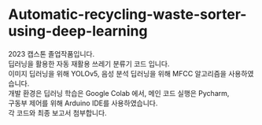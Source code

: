 # Automatic-recycling-waste-sorter-using-deep-learning <br>
2023 캡스톤 졸업작품입니다.<br>
딥러닝을 활용한 자동 재활용 쓰레기 분류기 코드 입니다. <br>
이미지 딥러닝을 위해 YOLOv5,  음성 분석 딥러닝을 위해 MFCC 알고리즘을 사용하였습니다. <br>
개발 환경은 딥러닝 학습은 Google Colab 에서, 메인 코드 실행은 Pycharm, <br>구동부 제어를 위해 Arduino IDE를 사용하였습니다.<br>
각 코드와 최종 보고서 첨부합니다.
